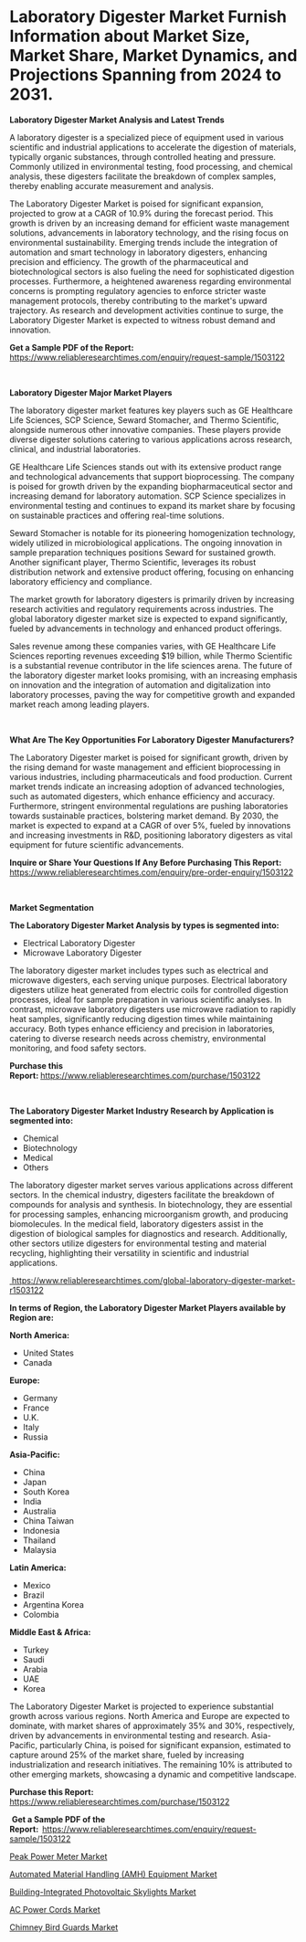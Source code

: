 <p><h1>Laboratory Digester Market Furnish Information about Market Size, Market Share, Market Dynamics, and Projections Spanning from 2024 to 2031.</h1></p><p><strong>Laboratory Digester Market Analysis and Latest Trends</strong></p>
<p><p>A laboratory digester is a specialized piece of equipment used in various scientific and industrial applications to accelerate the digestion of materials, typically organic substances, through controlled heating and pressure. Commonly utilized in environmental testing, food processing, and chemical analysis, these digesters facilitate the breakdown of complex samples, thereby enabling accurate measurement and analysis.</p><p>The Laboratory Digester Market is poised for significant expansion, projected to grow at a CAGR of 10.9% during the forecast period. This growth is driven by an increasing demand for efficient waste management solutions, advancements in laboratory technology, and the rising focus on environmental sustainability. Emerging trends include the integration of automation and smart technology in laboratory digesters, enhancing precision and efficiency. The growth of the pharmaceutical and biotechnological sectors is also fueling the need for sophisticated digestion processes. Furthermore, a heightened awareness regarding environmental concerns is prompting regulatory agencies to enforce stricter waste management protocols, thereby contributing to the market's upward trajectory. As research and development activities continue to surge, the Laboratory Digester Market is expected to witness robust demand and innovation.</p></p>
<p><strong>Get a Sample PDF of the Report:&nbsp;</strong> <a href="https://www.reliableresearchtimes.com/enquiry/request-sample/1503122?utm_campaign=1629&utm_medium=2&utm_source=Github&utm_content=ia&utm_term=18102024&utm_id=laboratory-digester">https://www.reliableresearchtimes.com/enquiry/request-sample/1503122</a></p>
<p>&nbsp;</p>
<p><strong>Laboratory Digester Major Market Players</strong></p>
<p><p>The laboratory digester market features key players such as GE Healthcare Life Sciences, SCP Science, Seward Stomacher, and Thermo Scientific, alongside numerous other innovative companies. These players provide diverse digester solutions catering to various applications across research, clinical, and industrial laboratories.</p><p>GE Healthcare Life Sciences stands out with its extensive product range and technological advancements that support bioprocessing. The company is poised for growth driven by the expanding biopharmaceutical sector and increasing demand for laboratory automation. SCP Science specializes in environmental testing and continues to expand its market share by focusing on sustainable practices and offering real-time solutions.</p><p>Seward Stomacher is notable for its pioneering homogenization technology, widely utilized in microbiological applications. The ongoing innovation in sample preparation techniques positions Seward for sustained growth. Another significant player, Thermo Scientific, leverages its robust distribution network and extensive product offering, focusing on enhancing laboratory efficiency and compliance.</p><p>The market growth for laboratory digesters is primarily driven by increasing research activities and regulatory requirements across industries. The global laboratory digester market size is expected to expand significantly, fueled by advancements in technology and enhanced product offerings.</p><p>Sales revenue among these companies varies, with GE Healthcare Life Sciences reporting revenues exceeding $19 billion, while Thermo Scientific is a substantial revenue contributor in the life sciences arena. The future of the laboratory digester market looks promising, with an increasing emphasis on innovation and the integration of automation and digitalization into laboratory processes, paving the way for competitive growth and expanded market reach among leading players.</p></p>
<p>&nbsp;</p>
<p><strong>What Are The Key Opportunities For Laboratory Digester Manufacturers?</strong></p>
<p><p>The Laboratory Digester market is poised for significant growth, driven by the rising demand for waste management and efficient bioprocessing in various industries, including pharmaceuticals and food production. Current market trends indicate an increasing adoption of advanced technologies, such as automated digesters, which enhance efficiency and accuracy. Furthermore, stringent environmental regulations are pushing laboratories towards sustainable practices, bolstering market demand. By 2030, the market is expected to expand at a CAGR of over 5%, fueled by innovations and increasing investments in R&D, positioning laboratory digesters as vital equipment for future scientific advancements.</p></p>
<p><strong>Inquire or Share Your Questions If Any Before Purchasing This Report:</strong> <a href="https://www.reliableresearchtimes.com/enquiry/pre-order-enquiry/1503122?utm_campaign=1629&utm_medium=2&utm_source=Github&utm_content=ia&utm_term=18102024&utm_id=laboratory-digester">https://www.reliableresearchtimes.com/enquiry/pre-order-enquiry/1503122</a></p>
<p>&nbsp;</p>
<p><strong>Market Segmentation</strong></p>
<p><strong>The Laboratory Digester Market Analysis by types is segmented into:</strong></p>
<p><ul><li>Electrical Laboratory Digester</li><li>Microwave Laboratory Digester</li></ul></p>
<p><p>The laboratory digester market includes types such as electrical and microwave digesters, each serving unique purposes. Electrical laboratory digesters utilize heat generated from electric coils for controlled digestion processes, ideal for sample preparation in various scientific analyses. In contrast, microwave laboratory digesters use microwave radiation to rapidly heat samples, significantly reducing digestion times while maintaining accuracy. Both types enhance efficiency and precision in laboratories, catering to diverse research needs across chemistry, environmental monitoring, and food safety sectors.</p></p>
<p><strong>Purchase this Report:&nbsp;</strong><a href="https://www.reliableresearchtimes.com/purchase/1503122?utm_campaign=1629&utm_medium=2&utm_source=Github&utm_content=ia&utm_term=18102024&utm_id=laboratory-digester">https://www.reliableresearchtimes.com/purchase/1503122</a></p>
<p>&nbsp;</p>
<p><strong>The Laboratory Digester Market Industry Research by Application is segmented into:</strong></p>
<p><ul><li>Chemical</li><li>Biotechnology</li><li>Medical</li><li>Others</li></ul></p>
<p><p>The laboratory digester market serves various applications across different sectors. In the chemical industry, digesters facilitate the breakdown of compounds for analysis and synthesis. In biotechnology, they are essential for processing samples, enhancing microorganism growth, and producing biomolecules. In the medical field, laboratory digesters assist in the digestion of biological samples for diagnostics and research. Additionally, other sectors utilize digesters for environmental testing and material recycling, highlighting their versatility in scientific and industrial applications.</p></p>
<p><a href="https://www.reliableresearchtimes.com/global-laboratory-digester-market-r1503122?utm_campaign=1629&utm_medium=2&utm_source=Github&utm_content=ia&utm_term=18102024&utm_id=laboratory-digester">&nbsp;https://www.reliableresearchtimes.com/global-laboratory-digester-market-r1503122</a></p>
<p><strong>In terms of Region, the Laboratory Digester Market Players available by Region are:</strong></p>
<p>
    <p> <strong> North America: </strong>
        <ul>
            <li>United States</li>
            <li>Canada</li>
        </ul>
        </p> 
    <p> <strong> Europe: </strong>
        <ul>
            <li>Germany</li>
            <li>France</li>
            <li>U.K.</li>
            <li>Italy</li>
            <li>Russia</li>
        </ul>
        </p> 
    <p> <strong> Asia-Pacific: </strong>
        <ul>
            <li>China</li>
            <li>Japan</li>
            <li>South Korea</li>
            <li>India</li>
            <li>Australia</li>
            <li>China Taiwan</li>
            <li>Indonesia</li>
            <li>Thailand</li>
            <li>Malaysia</li>
        </ul>
        </p> 
    <p> <strong> Latin America: </strong>
        <ul>
            <li>Mexico</li>
            <li>Brazil</li>
            <li>Argentina Korea</li>
            <li>Colombia</li>
        </ul>
        </p> 
    <p> <strong> Middle East & Africa: </strong>
        <ul>
            <li>Turkey</li>
            <li>Saudi</li>
            <li>Arabia</li>
            <li>UAE</li>
            <li>Korea</li>
        </ul>
    </p>
    </p>
<p><p>The Laboratory Digester Market is projected to experience substantial growth across various regions. North America and Europe are expected to dominate, with market shares of approximately 35% and 30%, respectively, driven by advancements in environmental testing and research. Asia-Pacific, particularly China, is poised for significant expansion, estimated to capture around 25% of the market share, fueled by increasing industrialization and research initiatives. The remaining 10% is attributed to other emerging markets, showcasing a dynamic and competitive landscape.</p></p>
<p><strong>Purchase this Report: </strong><a href="https://www.reliableresearchtimes.com/purchase/1503122?utm_campaign=1629&utm_medium=2&utm_source=Github&utm_content=ia&utm_term=18102024&utm_id=laboratory-digester">https://www.reliableresearchtimes.com/purchase/1503122</a></p>
<p>&nbsp;<strong>Get a Sample PDF of the Report:&nbsp;&nbsp;</strong><a href="https://www.reliableresearchtimes.com/enquiry/request-sample/1503122?utm_campaign=1629&utm_medium=2&utm_source=Github&utm_content=ia&utm_term=18102024&utm_id=laboratory-digester">https://www.reliableresearchtimes.com/enquiry/request-sample/1503122</a></p>
<p><strong></strong></p>
<p><p><a href="https://www.linkedin.com/pulse/peak-power-meter-market-outlook-share-analysis-growth-trends-il7vf?utm_campaign=1629&utm_medium=2&utm_source=Github&utm_content=ia&utm_term=18102024&utm_id=laboratory-digester">Peak Power Meter Market</a></p><p><a href="https://www.linkedin.com/pulse/strategic-insights-global-automated-material-handling-amh-equipment-jcn4c?utm_campaign=1629&utm_medium=2&utm_source=Github&utm_content=ia&utm_term=18102024&utm_id=laboratory-digester">Automated Material Handling (AMH) Equipment Market</a></p><p><a href="https://www.linkedin.com/pulse/building-integrated-photovoltaic-skylights-market-report-product-p2wcf?utm_campaign=1629&utm_medium=2&utm_source=Github&utm_content=ia&utm_term=18102024&utm_id=laboratory-digester">Building-Integrated Photovoltaic Skylights Market</a></p><p><a href="https://www.linkedin.com/pulse/navigating-ac-power-cords-market-expert-analysis-forecast-period-y4o4f?utm_campaign=1629&utm_medium=2&utm_source=Github&utm_content=ia&utm_term=18102024&utm_id=laboratory-digester">AC Power Cords Market</a></p><p><a href="https://www.linkedin.com/pulse/comprehensive-chimney-bird-guards-market-report-segmentation-type-4tqcc?utm_campaign=1629&utm_medium=2&utm_source=Github&utm_content=ia&utm_term=18102024&utm_id=laboratory-digester">Chimney Bird Guards Market</a></p></p>